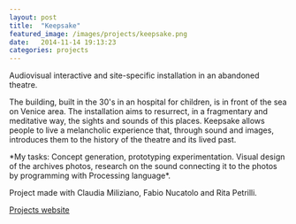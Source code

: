 ```yaml
---
layout: post
title:  "Keepsake"
featured_image: /images/projects/keepsake.png
date:   2014-11-14 19:13:23
categories: projects
---
```


Audiovisual interactive and site-specific installation in an abandoned theatre.



The building, built in the 30's in an hospital for children, is in front of the sea on Venice area.
The installation aims to resurrect, in a fragmentary and meditative way, the sights and sounds of this places. Keepsake allows people to live a melancholic experience that, through sound and images, introduces them to the history of the theatre and its lived past.
<p class="big"></p>
*My tasks: Concept generation, prototyping experimentation. Visual design of the archives photos, research on the sound connecting it to the photos by programming with Processing language*.


Project made with Claudia Miliziano, Fabio Nucatolo and Rita Petrilli.


<a href="http://www.interaction-venice.net/iuav11-12lab2/projects/keepsake/" target="_blank" class="button">Projects website</a>
